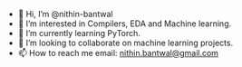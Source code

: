 - 👋 Hi, I’m @nithin-bantwal
- 👀 I’m interested in Compilers, EDA and Machine learning.
- 🌱 I’m currently learning PyTorch.
- 💞️ I’m looking to collaborate on machine learning projects.
- 📫 How to reach me email: nithin.bantwal@gmail.com
<!---
nithin-bantwal/nithin-bantwal is a ✨ special ✨ repository because its `README.md` (this file) appears on your GitHub profile.
You can click the Preview link to take a look at your changes.
--->
